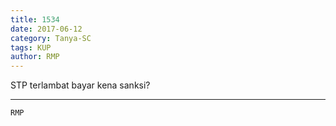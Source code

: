```yaml
---
title: 1534
date: 2017-06-12
category: Tanya-SC
tags: KUP
author: RMP
---
```


STP terlambat bayar kena sanksi?

---



`RMP`
